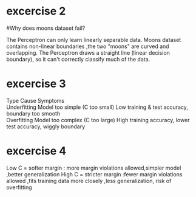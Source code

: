 # excercise 2 
#Why does moons dataset fail?

The Perceptron can only learn linearly separable data.
Moons dataset contains non-linear boundaries ,the two "moons" are curved and overlapping. The Perceptron draws a straight line (linear decision boundary), so it can't correctly classify much of the data.

# excercise 3
 Type          Cause                            Symptoms                                                     
 Underfitting  Model too simple (C too small)   Low training & test accuracy, boundary too smooth            
 Overfitting   Model too complex (C too large)  High training accuracy, lower test accuracy, wiggly boundary 
              
# excercise 4
Low C = softer margin : more margin violations allowed,simpler model ,better generalization
High C = stricter margin :fewer margin violations allowed ,fits training data more closely ,less generalization, risk of overfitting
